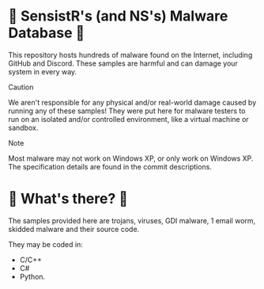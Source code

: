 # 🦠 SensistR's (and NS's) Malware Database 🦠
This repository hosts hundreds of malware found on the Internet, including GitHub and Discord. These samples are harmful and can damage your system in every way.
> [!CAUTION]
> We aren't responsible for any physical and/or real-world damage caused by running any of these samples! They were put here for malware testers to run on an isolated and/or controlled environment, like a virtual machine or sandbox.

> [!NOTE]
> Most malware may not work on Windows XP, or only work on Windows XP. The specification details are found in the commit descriptions.

# 🤔 What's there? 🤔
The samples provided here are trojans, viruses, GDI malware, 1 email worm, skidded malware and their source code.

They may be coded in:
- C/C++
- C#
- Python.
